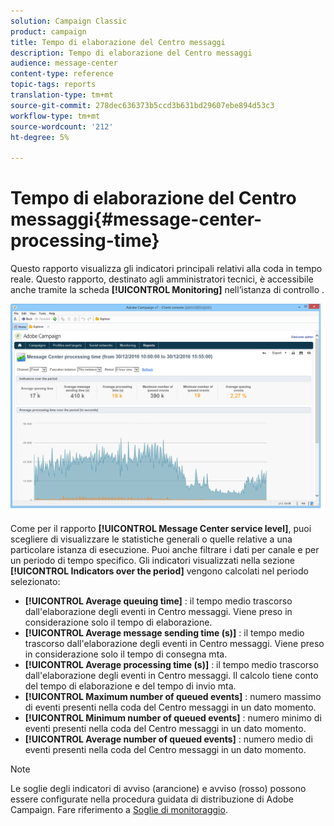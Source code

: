 ```yaml
---
solution: Campaign Classic
product: campaign
title: Tempo di elaborazione del Centro messaggi
description: Tempo di elaborazione del Centro messaggi
audience: message-center
content-type: reference
topic-tags: reports
translation-type: tm+mt
source-git-commit: 278dec636373b5ccd3b631bd29607ebe894d53c3
workflow-type: tm+mt
source-wordcount: '212'
ht-degree: 5%

---
```



# Tempo di elaborazione del Centro messaggi{#message-center-processing-time}

Questo rapporto visualizza gli indicatori principali relativi alla coda in tempo reale. Questo rapporto, destinato agli amministratori tecnici, è accessibile anche tramite la scheda **[!UICONTROL Monitoring]** nell’istanza di controllo .

![](assets/mc_reports_2.png)

Come per il rapporto **[!UICONTROL Message Center service level]**, puoi scegliere di visualizzare le statistiche generali o quelle relative a una particolare istanza di esecuzione. Puoi anche filtrare i dati per canale e per un periodo di tempo specifico. Gli indicatori visualizzati nella sezione **[!UICONTROL Indicators over the period]** vengono calcolati nel periodo selezionato:

* **[!UICONTROL Average queuing time]** : il tempo medio trascorso dall&#39;elaborazione degli eventi in Centro messaggi. Viene preso in considerazione solo il tempo di elaborazione.
* **[!UICONTROL Average message sending time (s)]** : il tempo medio trascorso dall&#39;elaborazione degli eventi in Centro messaggi. Viene preso in considerazione solo il tempo di consegna mta.
* **[!UICONTROL Average processing time (s)]** : il tempo medio trascorso dall&#39;elaborazione degli eventi in Centro messaggi. Il calcolo tiene conto del tempo di elaborazione e del tempo di invio mta.
* **[!UICONTROL Maximum number of queued events]** : numero massimo di eventi presenti nella coda del Centro messaggi in un dato momento.
* **[!UICONTROL Minimum number of queued events]** : numero minimo di eventi presenti nella coda del Centro messaggi in un dato momento.
* **[!UICONTROL Average number of queued events]** : numero medio di eventi presenti nella coda del Centro messaggi in un dato momento.

>[!NOTE]
>
>Le soglie degli indicatori di avviso (arancione) e avviso (rosso) possono essere configurate nella procedura guidata di distribuzione di Adobe Campaign. Fare riferimento a [Soglie di monitoraggio](../../message-center/using/monitoring-thresholds.md).

